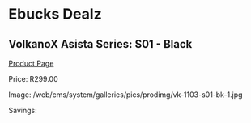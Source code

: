 
# Ebucks Dealz
## VolkanoX Asista Series: S01 - Black
[Product Page](https://www.ebucks.com/web/shop/productSelected.do?prodId=1196480413&catId=714972256)

Price: R299.00

Image: /web/cms/system/galleries/pics/prodimg/vk-1103-s01-bk-1.jpg

Savings: 


	